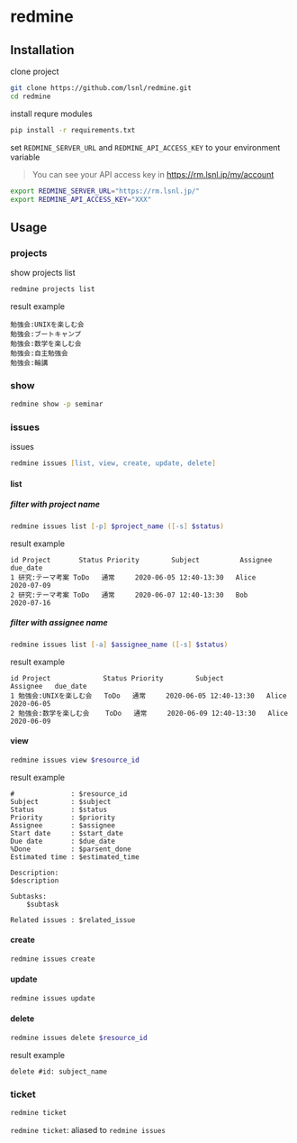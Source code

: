 # redmine

## Installation

clone project

```zsh
git clone https://github.com/lsnl/redmine.git
cd redmine
```

install requre modules

```zsh
pip install -r requirements.txt
```

set `REDMINE_SERVER_URL` and `REDMINE_API_ACCESS_KEY` to your environment variable

> You can see your API access key in https://rm.lsnl.jp/my/account

```zsh
export REDMINE_SERVER_URL="https://rm.lsnl.jp/"
export REDMINE_API_ACCESS_KEY="XXX"
```

## Usage

### projects

show projects list

```zsh
redmine projects list
```

result example

```
勉強会:UNIXを楽しむ会
勉強会:ブートキャンプ
勉強会:数学を楽しむ会
勉強会:自主勉強会
勉強会:輪講
```

### show

```zsh
redmine show -p seminar
```

### issues

issues

```zsh
redmine issues [list, view, create, update, delete]
```

#### list

##### filter with project name

```zsh
redmine issues list [-p] $project_name ([-s] $status)
```

result example

```
id Project       Status Priority        Subject          Assignee   due_date
1 研究:テーマ考案 ToDo   通常     2020-06-05 12:40-13:30   Alice     2020-07-09
2 研究:テーマ考案 ToDo   通常     2020-06-07 12:40-13:30   Bob       2020-07-16
```

##### filter with assignee name

```zsh
redmine issues list [-a] $assignee_name ([-s] $status)
```

result example

```
id Project             Status Priority        Subject          Assignee   due_date
1 勉強会:UNIXを楽しむ会   ToDo   通常     2020-06-05 12:40-13:30   Alice     2020-06-05
2 勉強会:数学を楽しむ会    ToDo   通常     2020-06-09 12:40-13:30   Alice     2020-06-09
```

#### view

```zsh
redmine issues view $resource_id
```

result example

```
#              : $resource_id
Subject        : $subject
Status         : $status
Priority       : $priority
Assignee       : $assignee
Start date     : $start_date
Due date       : $due_date
%Done          : $parsent_done
Estimated time : $estimated_time

Description:
$description

Subtasks:
    $subtask

Related issues : $related_issue
```

#### create

```zsh
redmine issues create
```

#### update

```zsh
redmine issues update
```

#### delete

```zsh
redmine issues delete $resource_id
```

result example

```
delete #id: subject_name
```
### ticket

```zsh
redmine ticket
```

`redmine ticket`: aliased to `redmine issues`
